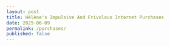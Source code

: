 ```yaml
---
layout: post
title: Hélène's Impulsive And Frivolous Internet Purchases
date: 2025-06-09
permalink: /purchases/
published: false
---
```

